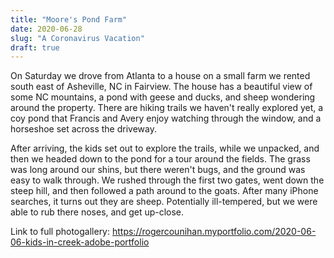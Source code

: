 ```yaml
---
title: "Moore's Pond Farm"
date: 2020-06-28
slug: "A Coronavirus Vacation"
draft: true
---
```


On Saturday we drove from Atlanta to a house on a small farm we rented south east of Asheville, NC in Fairview.  The house has a beautiful view of some NC mountains, a pond with geese and ducks, and sheep wondering around the property.  There are hiking trails we haven't really explored yet, a coy pond that Francis and Avery enjoy watching through the window, and a horseshoe set across the driveway.

After arriving, the kids set out to explore the trails, while we unpacked, and then we headed down to the pond for a tour around the fields.  The grass was long around our shins, but there weren't bugs, and the ground was easy to walk through.  We rushed through the first two gates, went down the steep hill, and then followed a path around to the goats. After many iPhone searches, it turns out they are sheep.  Potentially ill-tempered, but we were able to rub there noses, and get up-close.



Link to full photogallery: https://rogercounihan.myportfolio.com/2020-06-06-kids-in-creek-adobe-portfolio